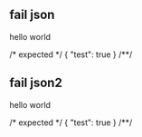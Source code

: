 ## fail json
hello world

/* expected */
{ "test": true }
/**/

## fail json2
hello world

/* expected */
{ "test": true }
/**/